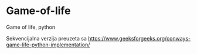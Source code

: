 # Game-of-life
Game of life, python

Sekvencijalna verzija preuzeta sa https://www.geeksforgeeks.org/conways-game-life-python-implementation/
